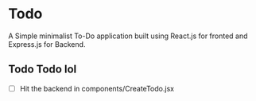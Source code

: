 # Todo
A Simple minimalist To-Do application built using React.js for fronted and Express.js for Backend.

## Todo Todo lol
- [ ] Hit the backend in components/CreateTodo.jsx
